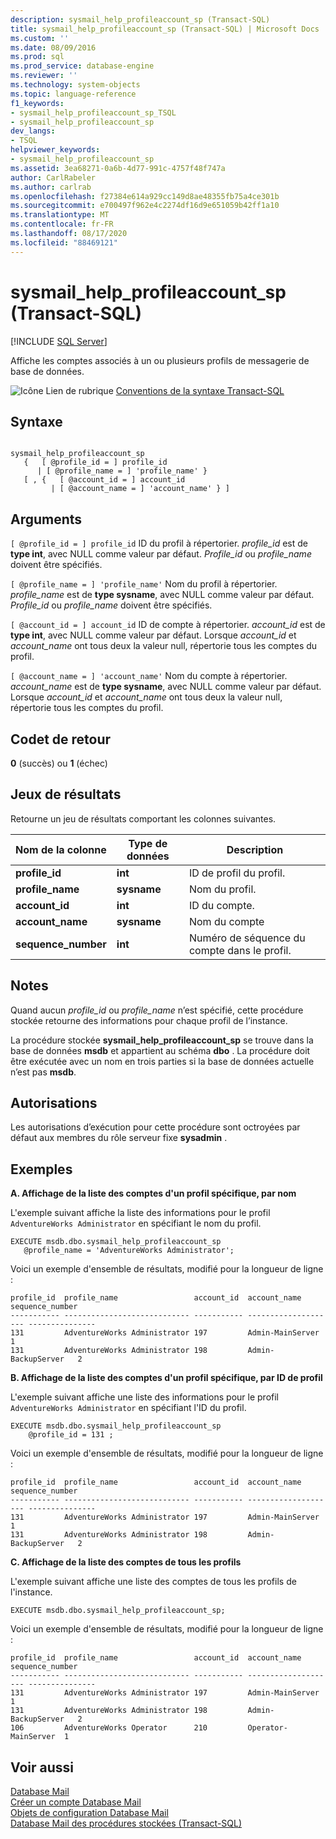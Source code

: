 ```yaml
---
description: sysmail_help_profileaccount_sp (Transact-SQL)
title: sysmail_help_profileaccount_sp (Transact-SQL) | Microsoft Docs
ms.custom: ''
ms.date: 08/09/2016
ms.prod: sql
ms.prod_service: database-engine
ms.reviewer: ''
ms.technology: system-objects
ms.topic: language-reference
f1_keywords:
- sysmail_help_profileaccount_sp_TSQL
- sysmail_help_profileaccount_sp
dev_langs:
- TSQL
helpviewer_keywords:
- sysmail_help_profileaccount_sp
ms.assetid: 3ea68271-0a6b-4d77-991c-4757f48f747a
author: CarlRabeler
ms.author: carlrab
ms.openlocfilehash: f27384e614a929cc149d8ae48355fb75a4ce301b
ms.sourcegitcommit: e700497f962e4c2274df16d9e651059b42ff1a10
ms.translationtype: MT
ms.contentlocale: fr-FR
ms.lasthandoff: 08/17/2020
ms.locfileid: "88469121"
---
```

# <a name="sysmail_help_profileaccount_sp-transact-sql"></a>sysmail_help_profileaccount_sp (Transact-SQL)
[!INCLUDE [SQL Server](../../includes/applies-to-version/sqlserver.md)]

  Affiche les comptes associés à un ou plusieurs profils de messagerie de base de données.  
    
 ![Icône Lien de rubrique](../../database-engine/configure-windows/media/topic-link.gif "Icône du lien de rubrique") [Conventions de la syntaxe Transact-SQL](../../t-sql/language-elements/transact-sql-syntax-conventions-transact-sql.md)  
  
## <a name="syntax"></a>Syntaxe  
  
```  
  
sysmail_help_profileaccount_sp  
   {   [ @profile_id = ] profile_id   
      | [ @profile_name = ] 'profile_name' }  
   [ , {   [ @account_id = ] account_id  
         | [ @account_name = ] 'account_name' } ]  
```  
  
## <a name="arguments"></a>Arguments  
`[ @profile_id = ] profile_id` ID du profil à répertorier. *profile_id* est de **type int**, avec NULL comme valeur par défaut. *Profile_id* ou *profile_name* doivent être spécifiés.  
  
`[ @profile_name = ] 'profile_name'` Nom du profil à répertorier. *profile_name* est de **type sysname**, avec NULL comme valeur par défaut. *Profile_id* ou *profile_name* doivent être spécifiés.  
  
`[ @account_id = ] account_id` ID de compte à répertorier. *account_id* est de **type int**, avec NULL comme valeur par défaut. Lorsque *account_id* et *account_name* ont tous deux la valeur null, répertorie tous les comptes du profil.  
  
`[ @account_name = ] 'account_name'` Nom du compte à répertorier. *account_name* est de **type sysname**, avec NULL comme valeur par défaut. Lorsque *account_id* et *account_name* ont tous deux la valeur null, répertorie tous les comptes du profil.  
  
## <a name="return-code-values"></a>Codet de retour  
 **0** (succès) ou **1** (échec)  
  
## <a name="result-sets"></a>Jeux de résultats  
 Retourne un jeu de résultats comportant les colonnes suivantes.  
  
| Nom de la colonne | Type de données | Description |
| ----------- | --------- | ----------- |
|**profile_id**|**int**|ID de profil du profil.|  
|**profile_name**|**sysname**|Nom du profil.|  
|**account_id**|**int**|ID du compte.|  
|**account_name**|**sysname**|Nom du compte|  
|**sequence_number**|**int**|Numéro de séquence du compte dans le profil.|  
  
## <a name="remarks"></a>Notes  
 Quand aucun *profile_id* ou *profile_name* n’est spécifié, cette procédure stockée retourne des informations pour chaque profil de l’instance.  
  
 La procédure stockée **sysmail_help_profileaccount_sp** se trouve dans la base de données **msdb** et appartient au schéma **dbo** . La procédure doit être exécutée avec un nom en trois parties si la base de données actuelle n’est pas **msdb**.  
  
## <a name="permissions"></a>Autorisations  
 Les autorisations d’exécution pour cette procédure sont octroyées par défaut aux membres du rôle serveur fixe **sysadmin** .  
  
## <a name="examples"></a>Exemples  
 **A. Affichage de la liste des comptes d'un profil spécifique, par nom**  
  
 L'exemple suivant affiche la liste des informations pour le profil `AdventureWorks Administrator` en spécifiant le nom du profil.  
  
```  
EXECUTE msdb.dbo.sysmail_help_profileaccount_sp  
   @profile_name = 'AdventureWorks Administrator';  
```  
  
 Voici un exemple d'ensemble de résultats, modifié pour la longueur de ligne :  
  
```  
profile_id  profile_name                 account_id  account_name         sequence_number  
----------- ---------------------------- ----------- -------------------- ---------------  
131         AdventureWorks Administrator 197         Admin-MainServer     1  
131         AdventureWorks Administrator 198         Admin-BackupServer   2  
```  
  
 **B. Affichage de la liste des comptes d'un profil spécifique, par ID de profil**  
  
 L'exemple suivant affiche une liste des informations pour le profil `AdventureWorks Administrator` en spécifiant l'ID du profil.  
  
```  
EXECUTE msdb.dbo.sysmail_help_profileaccount_sp  
    @profile_id = 131 ;  
```  
  
 Voici un exemple d'ensemble de résultats, modifié pour la longueur de ligne :  
  
```  
profile_id  profile_name                 account_id  account_name         sequence_number  
----------- ---------------------------- ----------- -------------------- ---------------  
131         AdventureWorks Administrator 197         Admin-MainServer     1  
131         AdventureWorks Administrator 198         Admin-BackupServer   2  
```  
  
 **C. Affichage de la liste des comptes de tous les profils**  
  
 L'exemple suivant affiche une liste des comptes de tous les profils de l'instance.  
  
```  
EXECUTE msdb.dbo.sysmail_help_profileaccount_sp;  
```  
  
 Voici un exemple d'ensemble de résultats, modifié pour la longueur de ligne :  
  
```  
profile_id  profile_name                 account_id  account_name         sequence_number  
----------- ---------------------------- ----------- -------------------- ---------------  
131         AdventureWorks Administrator 197         Admin-MainServer     1  
131         AdventureWorks Administrator 198         Admin-BackupServer   2  
106         AdventureWorks Operator      210         Operator-MainServer  1  
```  
  
## <a name="see-also"></a>Voir aussi  
 [Database Mail](../../relational-databases/database-mail/database-mail.md)   
 [Créer un compte Database Mail](../../relational-databases/database-mail/create-a-database-mail-account.md)   
 [Objets de configuration Database Mail](../../relational-databases/database-mail/database-mail-configuration-objects.md)   
 [Database Mail des procédures stockées &#40;Transact-SQL&#41;](../../relational-databases/system-stored-procedures/database-mail-stored-procedures-transact-sql.md)  
  
  
